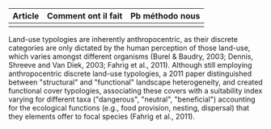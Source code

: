 
| Article | Comment ont il fait | Pb méthodo nous |
| ------- | ------------------- | --------------- |
|         |                     |                 |

Land-use typologies are inherently anthropocentric, as their discrete categories are only dictated by the human perception of those land-use, which varies amongst different organisms (Burel & Baudry, 2003; Dennis, Shreeve and Van Diek, 2003; Fahrig et al., 2011). Although still employing anthropocentric discrete land-use typologies, a 2011 paper distinguished between "structural" and "functional" landscape heterogeneity, and created functional cover typologies, associating these covers with a suitability index varying for different taxa ("dangerous", "neutral", "beneficial") accounting for the ecological functions (e.g., food provision, nesting, dispersal) that they elements offer to focal species (Fahrig et al., 2011).

